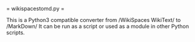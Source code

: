 = wikispacestomd.py =

This is a Python3 compatible converter from /WikiSpaces WikiText/ to /MarkDown/
It can be run as a script or used as a module in other Python scripts.
